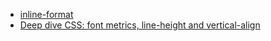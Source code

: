 - [inline-format](https://meyerweb.com/eric/css/inline-format.html)
- [Deep dive CSS: font metrics, line-height and vertical-align](https://iamvdo.me/en/blog/css-font-metrics-line-height-and-vertical-align)
